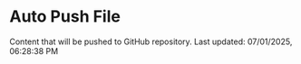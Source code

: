 # Auto Push File

Content that will be pushed to GitHub repository.
Last updated: 07/01/2025, 06:28:38 PM